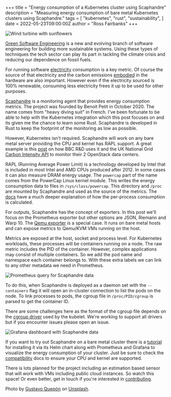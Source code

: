 +++
title = "Energy consumption of a Kubernetes cluster using Scaphandre"
description = "Measuring energy consumption of bare metal Kubernetes clusters using Scaphandre."
tags = [
    "kubernetes",
    "rust",
    "sustainability",
]
date = 2022-05-23T09:00:00Z
author = "Ross Fairbanks"
+++

![Wind turbine with sunflowers](/images/wind-turbine-with-sunflowers.jpeg)

[Green Software Engineering](https://greensoftware.foundation/articles/what-is-green-software) is a new and evolving branch of software engineering for building more sustainable systems. Using these types of techniques the tech sector can play its part in tackling the climate crisis and reducing our dependence on fossil fuels.

For running software [electricity](https://principles.green/principles/electricity/) consumption is a key metric. Of course the source of that electricity and the carbon emissions [embodied](https://principles.green/principles/embodied-carbon/) in the hardware are also important. However even if the electricity sourced is 100% renewable, consuming less electricity frees it up to be used for other purposes.

[Scaphandre](https://github.com/hubblo-org/scaphandre) is a monitoring agent that provides energy consumption metrics. The project was founded by Benoit Petit in October 2020. The name comes from "heavy diving suit" in French. I've been fortunate to be able to help with the Kubernetes integration which this post focuses on and its given me the chance to learn some Rust. Scaphandre is developed in Rust to keep the footprint of the monitoring as low as possible.

However, Kubernetes isn't required. Scaphandre will work on any bare metal server providing the CPU and kernel has RAPL support. A great example is this [post](https://superuser.openstack.org/articles/environmental-reporting-dashboards-for-openstack-from-bbc-rd/) on how BBC R&D uses it and the UK National Grid [Carbon Intensity API](https://carbonintensity.org.uk/) to monitor their 2 OpenStack data centers.

RAPL (Running Average Power Limit) is a technology developed by Intel that is included in most Intel and AMD CPUs produced after 2012. In some cases it can also measure DRAM energy usage. The `powercap` part of the name comes from the PowerCap Linux kernel module. This writes the energy consumption data to files in `/sys/class/powercap`. This directory and `/proc` are mounted by Scaphandre and used as the source of the metrics. The [docs](https://hubblo-org.github.io/scaphandre-documentation/explanations/how-scaph-computes-per-process-power-consumption.html) have a much deeper explanation of how the per-process consumption is calculated.

For outputs, Scaphandre has the concept of exporters. In this post we'll focus on the Prometheus exporter but other options are JSON, Riemann and Warp 10. The [Qemu exporter](https://hubblo-org.github.io/scaphandre-documentation/references/exporter-qemu.html) is a special case. It runs on bare metal hosts and can expose metrics to Qemu/KVM VMs running on the host.

Metrics are exposed at the host, socket and process level. For Kubernetes workloads, these processes will be containers running on a node. The raw metric includes the PID of the container. However, complex applications may consist of multiple containers. So we add the pod name and namespace each container belongs to. With these extra labels we can link to any other metadata we need in Prometheus.

![Prometheus query for Scaphandre data](/images/scaphandre-promql.png)

To do this, when Scaphandre is deployed as a daemon set with the `--containers` flag it will open an in-cluster connection to list the pods on the node. To link processes to pods, the cgroup file in `/proc/PID/cgroup` is parsed to get the container ID. 

There are some challenges here as the format of the cgroup file depends on the [cgroup driver](https://kubernetes.io/docs/tasks/administer-cluster/kubeadm/configure-cgroup-driver/) used by the kubelet. We're working to support all drivers but if you encounter issues please open an issue.

![Grafana dashboard with Scaphandre data](/images/scaphandre-dashboard.png)

If you want to try out Scaphandre on a bare metal cluster there is a [tutorial](https://hubblo-org.github.io/scaphandre-documentation/tutorials/kubernetes.html) for installing it via its Helm chart along with Prometheus and Grafana to visualize the energy consumption of your cluster. Just be sure to check the [compatibility](https://hubblo-org.github.io/scaphandre-documentation/compatibility.html) docs to ensure your CPU and kernel are supported. 

There is lots planned for the project including an estimation based sensor that will work with VMs including public cloud instances. So watch this space! Or even better, get in touch if you're interested in [contributing](https://hubblo-org.github.io/scaphandre-documentation/contributing.html).

Photo by [Gustavo Quepón](https://unsplash.com/es/@unandalusgus) on [Unsplash](https://unsplash.com/es/fotos/pF_2lrjWiJE).
